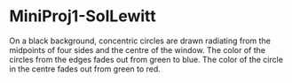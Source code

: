 # MiniProj1-SolLewitt
On a black background, concentric circles are drawn radiating from the midpoints of four sides and the centre of the window. The color of the circles from the edges fades out from green to blue. The color of the circle in the centre fades out from green to red.